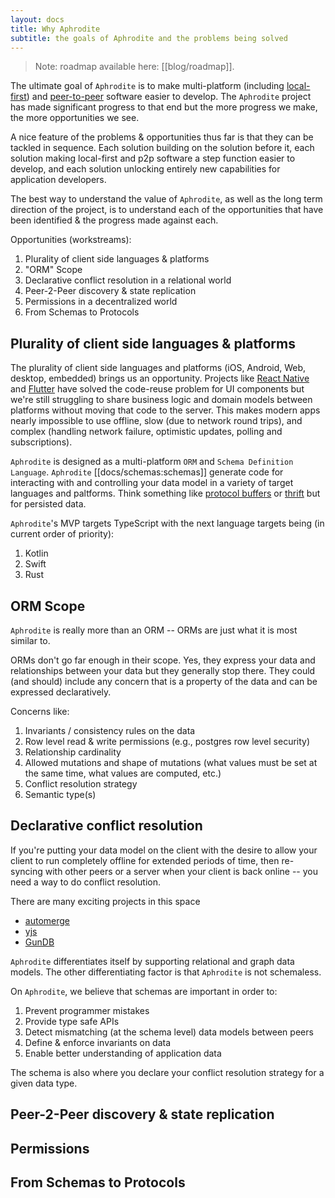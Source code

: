 ```yaml
---
layout: docs
title: Why Aphrodite
subtitle: the goals of Aphrodite and the problems being solved
---
```


> Note: roadmap available here: [[blog/roadmap]].

The ultimate goal of `Aphrodite` is to make multi-platform (including [local-first](https://www.inkandswitch.com/local-first/)) and [peer-to-peer](https://en.wikipedia.org/wiki/Peer-to-peer) software easier to develop. The `Aphrodite` project has made significant progress to that end but the more progress we make, the more opportunities we see.

A nice feature of the problems & opportunities thus far is that they can be tackled in sequence. Each solution building on the solution before it, each solution making local-first and p2p software a step function easier to develop, and each solution unlocking entirely new capabilities for application developers.

The best way to understand the value of `Aphrodite`, as well as the long term direction of the project, is to understand each of the opportunities that have been identified & the progress made against each.

Opportunities (workstreams):
1. Plurality of client side languages & platforms
2. "ORM" Scope
3. Declarative conflict resolution in a relational world
4. Peer-2-Peer discovery & state replication
5. Permissions in a decentralized world
6. From Schemas to Protocols

## Plurality of client side languages & platforms

The plurality of client side languages and platforms (iOS, Android, Web, desktop, embedded) brings us an opportunity. Projects like [React Native](https://reactnative.dev/) and [Flutter](https://flutter.dev/) have solved the code-reuse problem for UI components but we're still struggling to share business logic and domain models between platforms without moving that code to the server. This makes modern apps nearly impossible to use offline, slow (due to network round trips), and complex (handling network failure, optimistic updates, polling and subscriptions).

`Aphrodite` is designed as a multi-platform `ORM` and `Schema Definition Language`. `Aphrodite` [[docs/schemas:schemas]] generate code for interacting with and controlling your data model in a variety of target languages and paltforms. Think something like [protocol buffers](https://developers.google.com/protocol-buffers) or [thrift](https://thrift.apache.org/) but for persisted data.

`Aphrodite`'s MVP targets TypeScript with the next language targets being (in current order of priority):
1. Kotlin
2. Swift
3. Rust

## ORM Scope

`Aphrodite` is really more than an ORM -- ORMs are just what it is most similar to.

ORMs don't go far enough in their scope. Yes, they express your data and relationships between your data but they generally stop there. They could (and should) include any concern that is a property of the data and can be expressed declaratively.

Concerns like:

1. Invariants / consistency rules on the data
2. Row level read & write permissions (e.g., postgres row level security)
3. Relationship cardinality
4. Allowed mutations and shape of mutations (what values must be set at the same time, what values are computed, etc.)
5. Conflict resolution strategy
6. Semantic type(s)

## Declarative conflict resolution

If you're putting your data model on the client with the desire to allow your client to run completely offline for extended periods of time, then re-syncing with other peers or a server when your client is back online -- you need a way to do conflict resolution.

There are many exciting projects in this space
- [automerge](https://automerge.org/)
- [yjs](https://yjs.dev/)
- [GunDB](https://gun.eco/)

`Aphrodite` differentiates itself by supporting relational and graph data models. The other differentiating factor is that `Aphrodite` is not schemaless.

On `Aphrodite`, we believe that schemas are important in order to:
1. Prevent programmer mistakes
2. Provide type safe APIs
3. Detect mismatching (at the schema level) data models between peers
4. Define & enforce invariants on data
5. Enable better understanding of application data

The schema is also where you declare your conflict resolution strategy for a given data type.

## Peer-2-Peer discovery & state replication

## Permissions

## From Schemas to Protocols